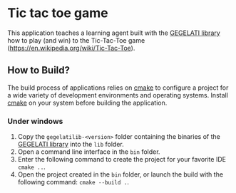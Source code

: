 # Tic tac toe game

This application teaches a learning agent built with the [GEGELATI library](https://github.com/gegelati/gegelati) how to play (and win) to the Tic-Tac-Toe game (https://en.wikipedia.org/wiki/Tic-Tac-Toe).

## How to Build?
The build process of applications relies on [cmake](https://cmake.org) to configure a project for a wide variety of development environments and operating systems. Install [cmake](https://cmake.org/download/) on your system before building the application.

### Under windows
1. Copy the `gegelatilib-<version>` folder containing the binaries of the [GEGELATI library](https://github.com/gegelati/gegelati) into the `lib` folder.
2. Open a command line interface in the `bin` folder.
3. Enter the following command to create the project for your favorite IDE `cmake ..`.
4. Open the project created in the `bin` folder, or launch the build with the following command: `cmake --build .`.


